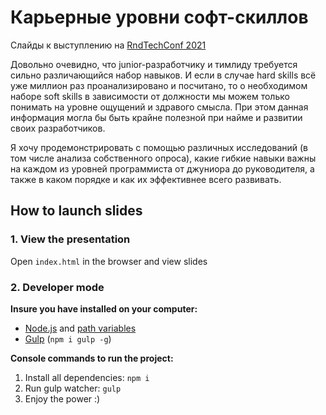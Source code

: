 # Карьерные уровни софт-скиллов

Слайды к выступлению на [RndTechConf 2021](https://rndtech.pro/tpost/acj0cjnyz1-karernie-urovni-soft-skills)

Довольно очевидно, что junior-разработчику и тимлиду требуется сильно различающийся набор навыков. И если в случае hard skills всё уже миллион раз проанализировано и посчитано, то о необходимом наборе soft skills в зависимости от должности мы можем только понимать на уровне ощущений и здравого смысла. При этом данная информация могла бы быть крайне полезной при найме и развитии своих разработчиков.

Я хочу продемонстрировать с помощью различных исследований (в том числе анализа собственного опроса), какие гибкие навыки важны на каждом из уровней программиста от джуниора до руководителя, а также в каком порядке и как их эффективнее всего развивать.

## How to launch slides
### 1. View the presentation
Open `index.html` in the browser and view slides

### 2. Developer mode

__Insure you have installed on your computer:__

* [Node.js](https://nodejs.org/en/download/) and [path variables](http://stackoverflow.com/questions/8278143/node-js-how-to-run-node-command-from-any-path)
* [Gulp](http://gulpjs.com/) (`npm i gulp -g`)

__Console commands to run the project:__

1. Install all dependenсies: `npm i`
2. Run gulp watcher: `gulp`
3. Enjoy the power :)
